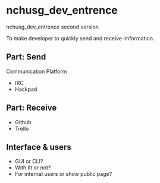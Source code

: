 nchusg_dev_entrence
===================

nchusg_dev_entrence second version

To make developer to quickly send and receive imformation.

Part: Send
----

Communication Platform

  - IRC
  - Hackpad
  
Part: Receive
----

  - Github
  - Trello
  
Interface & users
----

  - GUI or CLI?
  - With Ilt or not?
  - For internal users or show public page?
